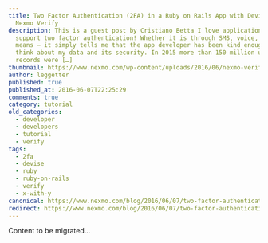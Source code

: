 ```yaml
---
title: Two Factor Authentication (2FA) in a Ruby on Rails App with Devise and
  Nexmo Verify
description: This is a guest post by Cristiano Betta I love applications that
  support two factor authentication! Whether it is through SMS, voice, or other
  means – it simply tells me that the app developer has been kind enough to
  think about my data and its security. In 2015 more than 150 million user
  records were […]
thumbnail: https://www.nexmo.com/wp-content/uploads/2016/06/nexmo-verify.png
author: leggetter
published: true
published_at: 2016-06-07T22:25:29
comments: true
category: tutorial
old_categories:
  - developer
  - developers
  - tutorial
  - verify
tags:
  - 2fa
  - devise
  - ruby
  - ruby-on-rails
  - verify
  - x-with-y
canonical: https://www.nexmo.com/blog/2016/06/07/two-factor-authentication-2fa-ruby-rails-devise-nexmo-verify-dr
redirect: https://www.nexmo.com/blog/2016/06/07/two-factor-authentication-2fa-ruby-rails-devise-nexmo-verify-dr
---
```

Content to be migrated...